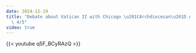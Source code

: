 ```yaml
---
date: 2024-12-19
title: "Debate about Vatican II with Chicago \u201CArchdiocesan\u201D Apologist -\
  \ 4/5"
video: true
---
```



{{< youtube q5F_BCyRAzQ >}}
